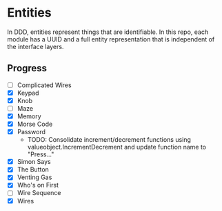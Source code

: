 # Entities

In DDD, entities represent things that are identifiable. In this repo, each module has a UUID
and a full entity representation that is independent of the interface layers.

## Progress

- [ ] Complicated Wires
- [x] Keypad
- [x] Knob
- [ ] Maze
- [x] Memory
- [x] Morse Code
- [x] Password
  - TODO: Consolidate increment/decrement functions using valueobject.IncrementDecrement and update function name to "Press..."
- [x] Simon Says
- [x] The Button
- [x] Venting Gas
- [x] Who's on First
- [ ] Wire Sequence
- [x] Wires

